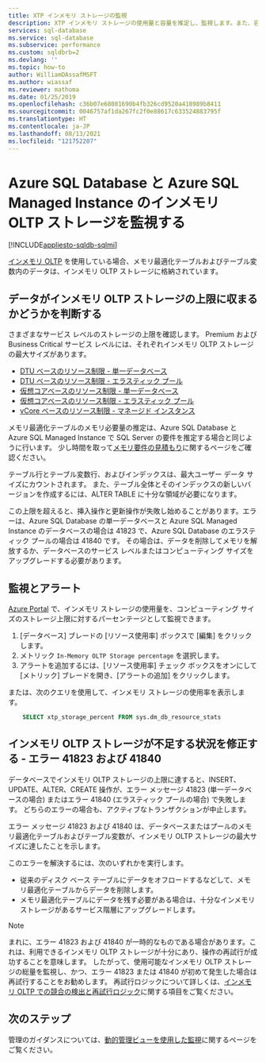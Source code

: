 ```yaml
---
title: XTP インメモリ ストレージの監視
description: XTP インメモリ ストレージの使用量と容量を推定し、監視します。また、容量不足エラー 41823 を解決します
services: sql-database
ms.service: sql-database
ms.subservice: performance
ms.custom: sqldbrb=2
ms.devlang: ''
ms.topic: how-to
author: WilliamDAssafMSFT
ms.author: wiassaf
ms.reviewer: mathoma
ms.date: 01/25/2019
ms.openlocfilehash: c36b07e68081690b4fb326cd9520a418989b8411
ms.sourcegitcommit: 0046757af1da267fc2f0e88617c633524883795f
ms.translationtype: HT
ms.contentlocale: ja-JP
ms.lasthandoff: 08/13/2021
ms.locfileid: "121752207"
---
```

# <a name="monitor-in-memory-oltp-storage-in-azure-sql-database-and-azure-sql-managed-instance"></a>Azure SQL Database と Azure SQL Managed Instance のインメモリ OLTP ストレージを監視する
[!INCLUDE[appliesto-sqldb-sqlmi](includes/appliesto-sqldb-sqlmi.md)]

[インメモリ OLTP](in-memory-oltp-overview.md) を使用している場合、メモリ最適化テーブルおよびテーブル変数内のデータは、インメモリ OLTP ストレージに格納されています。

## <a name="determine-whether-data-fits-within-the-in-memory-oltp-storage-cap"></a>データがインメモリ OLTP ストレージの上限に収まるかどうかを判断する

さまざまなサービス レベルのストレージの上限を確認します。 Premium および Business Critical サービス レベルには、それぞれインメモリ OLTP ストレージの最大サイズがあります。

- [DTU ベースのリソース制限 - 単一データベース](database/resource-limits-dtu-single-databases.md)
- [DTU ベースのリソース制限 - エラスティック プール](database/resource-limits-dtu-elastic-pools.md)
- [仮想コアベースのリソース制限 - 単一データベース](database/resource-limits-vcore-single-databases.md)
- [仮想コアベースのリソース制限 - エラスティック プール](database/resource-limits-vcore-elastic-pools.md)
- [vCore ベースのリソース制限 - マネージド インスタンス](managed-instance/resource-limits.md)

メモリ最適化テーブルのメモリ必要量の推定は、Azure SQL Database と Azure SQL Managed Instance で SQL Server の要件を推定する場合と同じように行います。 少し時間を取って[メモリ要件の見積もり](/sql/relational-databases/in-memory-oltp/estimate-memory-requirements-for-memory-optimized-tables)に関するページをご確認ください。

テーブル行とテーブル変数行、およびインデックスは、最大ユーザー データ サイズにカウントされます。 また、テーブル全体とそのインデックスの新しいバージョンを作成するには、ALTER TABLE に十分な領域が必要になります。

この上限を超えると、挿入操作と更新操作が失敗し始めることがあります。エラーは、Azure SQL Database の単一データベースと Azure SQL Managed Instance のデータベースの場合は 41823 で、Azure SQL Database のエラスティック プールの場合は 41840 です。 その場合は、データを削除してメモリを解放するか、データベースのサービス レベルまたはコンピューティング サイズをアップグレードする必要があります。

## <a name="monitoring-and-alerting"></a>監視とアラート

[Azure Portal](https://portal.azure.com/) で、インメモリ ストレージの使用量を、コンピューティング サイズのストレージ上限に対するパーセンテージとして監視できます。

1. [データベース] ブレードの [リソース使用率] ボックスで [編集] をクリックします。
2. メトリック `In-Memory OLTP Storage percentage` を選択します。
3. アラートを追加するには、[リソース使用率] チェック ボックスをオンにして [メトリック] ブレードを開き、[アラートの追加] をクリックします。

または、次のクエリを使用して、インメモリ ストレージの使用率を表示します。

```sql
    SELECT xtp_storage_percent FROM sys.dm_db_resource_stats
```

## <a name="correct-out-of-in-memory-oltp-storage-situations---errors-41823-and-41840"></a>インメモリ OLTP ストレージが不足する状況を修正する - エラー 41823 および 41840

データベースでインメモリ OLTP ストレージの上限に達すると、INSERT、UPDATE、ALTER、CREATE 操作が、エラー メッセージ 41823 (単一データベースの場合) またはエラー 41840 (エラスティック プールの場合) で失敗します。 どちらのエラーの場合も、アクティブなトランザクションが中止します。

エラー メッセージ 41823 および 41840 は、データベースまたはプールのメモリ最適化テーブルおよびテーブル変数が、インメモリ OLTP ストレージの最大サイズに達したことを示します。

このエラーを解決するには、次のいずれかを実行します。

- 従来のディスク ベース テーブルにデータをオフロードするなどして、メモリ最適化テーブルからデータを削除します。
- メモリ最適化テーブルにデータを残す必要がある場合は、十分なインメモリ ストレージがあるサービス階層にアップグレードします。

> [!NOTE]
> まれに、エラー 41823 および 41840 が一時的なものである場合があります。これは、利用できるインメモリ OLTP ストレージが十分にあり、操作の再試行が成功することを意味します。 したがって、使用可能なインメモリ OLTP ストレージの総量を監視し、かつ、エラー 41823 または 41840 が初めて発生した場合は再試行することをお勧めします。 再試行ロジックについて詳しくは、[インメモリ OLTP での競合の検出と再試行ロジック](/sql/relational-databases/In-memory-oltp/transactions-with-memory-optimized-tables#conflict-detection-and-retry-logic)に関する項目をご覧ください。

## <a name="next-steps"></a>次のステップ

管理のガイダンスについては、[動的管理ビューを使用した監視](database/monitoring-with-dmvs.md)に関するページをご覧ください。